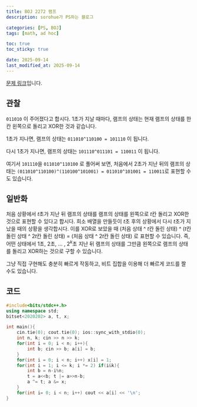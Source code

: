 ```yaml
---
title: BOJ 2272 램프
description: sorohue가 PS하는 블로그

categories: [PS, BOJ]
tags: [math, ad hoc]

toc: true
toc_sticky: true

date: 2025-09-14
last_modified_at: 2025-09-14
---
```


[문제 링크](https://boj.kr/2272)입니다.

## 관찰

`011010` 이 주어졌다고 합시다. 1초가 지날 때마다, 램프의 상태는 현재 램프의 상태를 한 칸 왼쪽으로 돌리고 XOR한 것과 같습니다.

1초가 지나면, 램프의 상태는 `011010^110100 = 101110` 이 됩니다.

다시 1초가 지나면, 램프의 상태는 `101110^011101 = 110011` 이 됩니다.

여기서 `101110`을 `011010^110100` 로 풀어써 보면, 처음에서 2초가 지난 뒤의 램프의 상태는 `(011010^110100)^(110100^101001) = 011010^101001 = 110011`로 표현할 수도 있습니다.

## 일반화

처음 상황에서 $t$초가 지난 뒤 램프의 상태를 램프의 상태를 왼쪽으로 $t$칸 돌리고 XOR한 것으로 표현할 수 있다고 합시다. 희소 배열을 만들듯이 $t$초 후의 상황에서 다시 $t$초가 지났을 때의 상황을 생각합시다. 이를 XOR로 보았을 때 (처음 상태 ^ $t$칸 돌린 상태) ^ ($t$칸 돌린 상태 ^ $2t$칸 돌린 상태) = (처음 상태 ^ $2t$칸 돌린 상태) 로 표현할 수 있습니다. 즉, 어떤 상태에서 1초, 2초, … , $2^k$초 지난 뒤 램프의 상태를 그만큼 왼쪽으로 램프의 상태를 돌리고 XOR하는 것으로 구할 수 있습니다.

그냥 직접 구현해도 충분히 빠르게 작동하고, 비트 집합을 이용해 더 빠르게 코드를 짤 수도 있습니다.

## 코드

```cpp
#include<bits/stdc++.h>
using namespace std;
bitset<2020202> a, t, x;

int main(){
	cin.tie(0); cout.tie(0); ios::sync_with_stdio(0);
	int n, k; cin >> n >> k;
	for(int i = 0; i < n; i++){
		int b; cin >> b; a[i] = b;
	}
    for(int i = 0; i < n; i++) x[i] = 1;
	for(int i = 1; i <= k; i *= 2) if(i&k){
        int b = n-i%n;
        t = a<<b; t |= a>>n-b;
		a ^= t; a &= x;
	}
	for(int i= 0; i < n; i++) cout << a[i] << '\n';
}
```